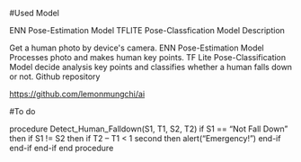 #Used Model

ENN Pose-Estimation Model
TFLITE Pose-Classfication Model
Description

Get a human photo by device's camera.
ENN Pose-Estimation Model Processes photo and makes human key points.
TF Lite Pose-Classification Model decide analysis key points and classifies whether a human falls down or not.
Github repository

https://github.com/lemonmungchi/ai

#To do

procedure Detect_Human_Falldown(S1, T1, S2, T2)
     if S1 == “Not Fall Down” then
          if S1 != S2 then
                if  T2 – T1 < 1 second then
                    alert(“Emergency!”)
               end-if
          end-if
     end-if
end procedure